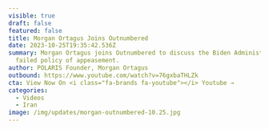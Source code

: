```yaml
---
visible: true
draft: false
featured: false
title: Morgan Ortagus Joins Outnumbered
date: 2023-10-25T19:35:42.536Z
summary: Morgan Ortagus joins Outnumbered to discuss the Biden Administration's
  failed policy of appeasement.
author: POLARIS Founder, Morgan Ortagus
outbound: https://www.youtube.com/watch?v=76gxbaTHLZk
cta: View Now On <i class="fa-brands fa-youtube"></i> Youtube →
categories:
  - Videos
  - Iran
image: /img/updates/morgan-outnumbered-10.25.jpg
---
```

